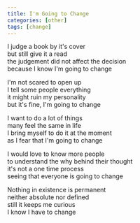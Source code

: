```yaml
---
title: I'm Going to Change
categories: [other]
tags: [change]
---
```


I judge a book by it's cover  
but still give it a read  
the judgement did not affect the decision  
because I know I'm going to change  

I'm not scared to open up  
I tell some people everything  
it might ruin my personality  
but it's fine, I'm going to change  

I want to do a lot of things  
many feel the same in life  
I bring myself to do it at the moment  
as I fear that I'm going to change  

I would love to know more people  
to understand the why behind their thought  
it's not a one time process  
seeing that everyone is going to change  

Nothing in existence is permanent  
neither absolute nor defined  
still it keeps me curious  
I know I have to change  
